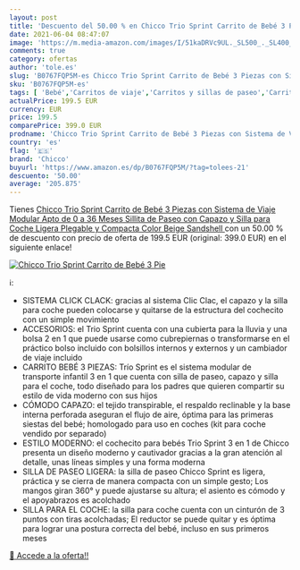 ```yaml
---
layout: post
title: 'Descuento del 50.00 % en Chicco Trio Sprint Carrito de Bebé 3 Pie'
date: 2021-06-04 08:47:07
image: 'https://m.media-amazon.com/images/I/51kaDRVc9UL._SL500_._SL400_.jpg'
comments: true
category: ofertas
author: 'tole.es'
slug: 'B0767FQP5M-es Chicco Trio Sprint Carrito de Bebé 3 Piezas con Sistema de...'
sku: 'B0767FQP5M-es'
tags: [ 'Bebé','Carritos de viaje','Carritos y sillas de paseo','Carritos, sillas de paseo y accesorios','bebé','chicco', ]
actualPrice: 199.5 EUR
currency: EUR
price: 199.5
comparePrice: 399.0 EUR
prodname: 'Chicco Trio Sprint Carrito de Bebé 3 Piezas con Sistema de Viaje Modular Apto de 0 a 36 Meses  Sillita de Paseo con Capazo y Silla para Coche  Ligera  Plegable y Compacta  Color Beige  Sandshell '
country: 'es'
flag: '🇪🇸'
brand: 'Chicco'
buyurl: 'https://www.amazon.es/dp/B0767FQP5M/?tag=tolees-21'
descuento: '50.00'
average: '205.875'
---
```


Tienes [Chicco Trio Sprint Carrito de Bebé 3 Piezas con Sistema de Viaje Modular Apto de 0 a 36 Meses  Sillita de Paseo con Capazo y Silla para Coche  Ligera  Plegable y Compacta  Color Beige  Sandshell ](https://www.amazon.es/dp/B0767FQP5M/?tag=tolees-21) con un 50.00 % de descuento con precio de oferta de 199.5 EUR (original: 399.0 EUR) en el siguiente enlace!

[![Chicco Trio Sprint Carrito de Bebé 3 Pie](https://m.media-amazon.com/images/I/51kaDRVc9UL._SL500_._SL400_.jpg)](https://www.amazon.es/dp/B0767FQP5M/?tag=tolees-21)

ℹ️:

- SISTEMA CLICK CLACK: gracias al sistema Clic Clac, el capazo y la silla para coche pueden colocarse y quitarse de la estructura del cochecito con un simple movimiento
- ACCESORIOS: el Trio Sprint cuenta con una cubierta para la lluvia y una bolsa 2 en 1 que puede usarse como cubrepiernas o transformarse en el práctico bolso incluido con bolsillos internos y externos y un cambiador de viaje incluido
- CARRITO BEBÉ 3 PIEZAS: Trío Sprint es el sistema modular de transporte infantil 3 en 1 que cuenta con silla de paseo, capazo y silla para el coche, todo diseñado para los padres que quieren compartir su estilo de vida moderno con sus hijos
- CÓMODO CAPAZO: el tejido transpirable, el respaldo reclinable y la base interna perforada aseguran el flujo de aire, óptima para las primeras siestas del bebé; homologado para uso en coches (kit para coche vendido por separado)
- ESTILO MODERNO: el cochecito para bebés Trio Sprint 3 en 1 de Chicco presenta un diseño moderno y cautivador gracias a la gran atención al detalle, unas líneas simples y una forma moderna
- SILLA DE PASEO LIGERA: la silla de paseo Chicco Sprint es ligera, práctica y se cierra de manera compacta con un simple gesto; Los mangos giran 360° y puede ajustarse su altura; el asiento es cómodo y el apoyabrazos es acolchado
- SILLA PARA EL COCHE: la silla para coche cuenta con un cinturón de 3 puntos con tiras acolchadas; El reductor se puede quitar y es óptima para lograr una postura correcta del bebé, incluso en sus primeros meses

[🛒 Accede a la oferta!!](https://www.amazon.es/dp/B0767FQP5M/?tag=tolees-21)
